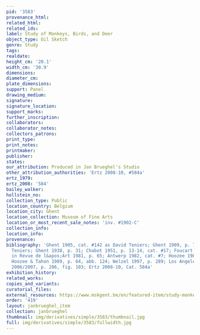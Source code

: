 ```yaml
---
pid: '3583'
provenance_html:
related_html:
related_ids:
label: Study of Monkeys, Birds, and Deer
object_type: Oil Sketch
genre: Study
tags:
realdate:
height_cm: '20.1'
width_cm: '30.9'
dimensions:
diameter_cm:
plate_dimensions:
support: Panel
drawing_medium:
signature:
signature_location:
support_marks:
further_inscription:
collaborators:
collaborator_notes:
collectors_patrons:
print_type:
print_notes:
printmaker:
publisher:
states:
our_attribution: Produced in Jan Brueghel's Studio
other_attribution_authorities: 'Ertz 2008-10, #584a'
ertz_1979:
ertz_2008: '584'
bailey_walker:
hollstein_no:
collection_type: Public
location_country: Belgium
location_city: Ghent
location_collection: Museum of Fine Arts
location_or_most_recent_sale_notes: 'inv. #1902-C'
collection_info:
location_info:
provenance:
bibliography: 'Ghent 1905, cat. #142 as David Teniers; Ghent 1909, p. 73 as David
  Teniers; Ghent 1938, p. 31; Chabot 1951, p. 13-14, cat. #17; Foucart 1980; Foucart
  in Revue de l&apos;Art 1981, p. 65; Antwerp 1982, cat. #7; Hoozee 1988, p. 34, 39;
  Hoozee & Tahon 1989, p. 64, abb. 124; Welzel 1997, p. 289; Los Angeles/The Hague
  2006/2007, p. 206, fig. 103; Ertz 2008-10, Cat. 584a'
exhibition_history:
related_works:
copies_and_variants:
curatorial_files:
external_resources: https://www.mskgent.be/en/featured-item/study-monkeys-deer-and-other-animals
order: '419'
layout: janbrueghel_item
collection: janbrueghel
thumbnail: img/derivatives/simple/3583/thumbnail.jpg
full: img/derivatives/simple/3583/fullwidth.jpg
---
```

